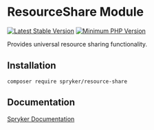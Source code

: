 # ResourceShare Module
[![Latest Stable Version](https://poser.pugx.org/spryker/resource-share/v/stable.svg)](https://packagist.org/packages/spryker/resource-share)
[![Minimum PHP Version](https://img.shields.io/badge/php-%3E%3D%208.0-8892BF.svg)](https://php.net/)

Provides universal resource sharing functionality.

## Installation

```
composer require spryker/resource-share
```

## Documentation

[Spryker Documentation](https://docs.spryker.com)
